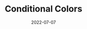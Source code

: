 ---
layout:         page
title:          Conditional Colors
published:      true
date:           2022-07-07
modified:   	2022-07-07
order:          /bullet-chart/options/conditional-colors
---